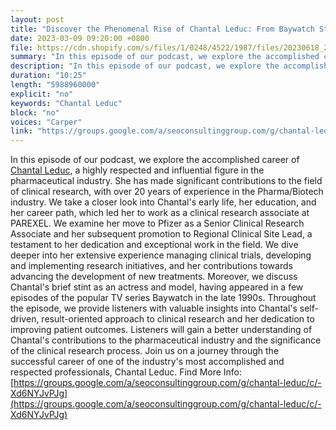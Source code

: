 ```yaml
---
layout: post
title: "Discover the Phenomenal Rise of Chantal Leduc: From Baywatch Star to Clinical Research Expert"
date: 2023-03-09 09:20:00 +0800
file: https://cdn.shopify.com/s/files/1/0248/4522/1987/files/20230618_2.mp3?v=1687091648
summary: "In this episode of our podcast, we explore the accomplished career of Chantal Leduc, a highly respected and influential figure in the pharmaceutical industry. She has made significant contributions to the field of clinical research, with over 20 years of experience in the Pharma/Biotech industry. We take a closer look into Chantal's early life, her education, and her career path, which led her to work as a clinical research associate at PAREXEL. We examine her move to Pfizer as a Senior Clinical Research Associate and her subsequent promotion to Regional Clinical Site Lead, a testament to her dedication and exceptional work in the field. We dive deeper into her extensive experience managing clinical trials, developing and implementing research initiatives, and her contributions towards advancing the development of new treatments. Moreover, we discuss Chantal's brief stint as an actress and model, having appeared in a few episodes of the popular TV series Baywatch in the late 1990s. Throughout the episode, we provide listeners with valuable insights into Chantal's self-driven, result-oriented approach to clinical research and her dedication to improving patient outcomes. Listeners will gain a better understanding of Chantal's contributions to the pharmaceutical industry and the significance of the clinical research process. Join us on a journey through the successful career of one of the industry's most accomplished and respected professionals, Chantal Leduc."
description: "In this episode of our podcast, we explore the accomplished career of <a href='https://groups.google.com/a/seoconsultinggroup.com/g/chantal-leduc/c/-Xd6NYJvPJg'>Chantal Leduc</a>, a highly respected and influential figure in the pharmaceutical industry. She has made significant contributions to the field of clinical research, with over 20 years of experience in the Pharma/Biotech industry. We take a closer look into Chantal's early life, her education, and her career path, which led her to work as a clinical research associate at PAREXEL. We examine her move to Pfizer as a Senior Clinical Research Associate and her subsequent promotion to Regional Clinical Site Lead, a testament to her dedication and exceptional work in the field. We dive deeper into her extensive experience managing clinical trials, developing and implementing research initiatives, and her contributions towards advancing the development of new treatments. Moreover, we discuss Chantal's brief stint as an actress and model, having appeared in a few episodes of the popular TV series Baywatch in the late 1990s. Throughout the episode, we provide listeners with valuable insights into Chantal's self-driven, result-oriented approach to clinical research and her dedication to improving patient outcomes. Listeners will gain a better understanding of Chantal's contributions to the pharmaceutical industry and the significance of the clinical research process. Join us on a journey through the successful career of one of the industry's most accomplished and respected professionals, Chantal Leduc. Find More Info:<a href='https://groups.google.com/a/seoconsultinggroup.com/g/chantal-leduc/c/-Xd6NYJvPJg'>https://groups.google.com/a/seoconsultinggroup.com/g/chantal-leduc/c/-Xd6NYJvPJg</a> "
duration: "10:25"
length: "5988960000"
explicit: "no"
keywords: "Chantal Leduc"
block: "no"
voices: "Carper"
link: "https://groups.google.com/a/seoconsultinggroup.com/g/chantal-leduc/c/-Xd6NYJvPJg"
---
```


In this episode of our podcast, we explore the accomplished career of [Chantal Leduc](https://groups.google.com/a/seoconsultinggroup.com/g/chantal-leduc/c/-Xd6NYJvPJg), a highly respected and influential figure in the pharmaceutical industry. She has made significant contributions to the field of clinical research, with over 20 years of experience in the Pharma/Biotech industry. We take a closer look into Chantal's early life, her education, and her career path, which led her to work as a clinical research associate at PAREXEL. We examine her move to Pfizer as a Senior Clinical Research Associate and her subsequent promotion to Regional Clinical Site Lead, a testament to her dedication and exceptional work in the field. We dive deeper into her extensive experience managing clinical trials, developing and implementing research initiatives, and her contributions towards advancing the development of new treatments. Moreover, we discuss Chantal's brief stint as an actress and model, having appeared in a few episodes of the popular TV series Baywatch in the late 1990s. Throughout the episode, we provide listeners with valuable insights into Chantal's self-driven, result-oriented approach to clinical research and her dedication to improving patient outcomes. Listeners will gain a better understanding of Chantal's contributions to the pharmaceutical industry and the significance of the clinical research process. Join us on a journey through the successful career of one of the industry's most accomplished and respected professionals, Chantal Leduc. Find More Info:[https://groups.google.com/a/seoconsultinggroup.com/g/chantal-leduc/c/-Xd6NYJvPJg](https://groups.google.com/a/seoconsultinggroup.com/g/chantal-leduc/c/-Xd6NYJvPJg)
